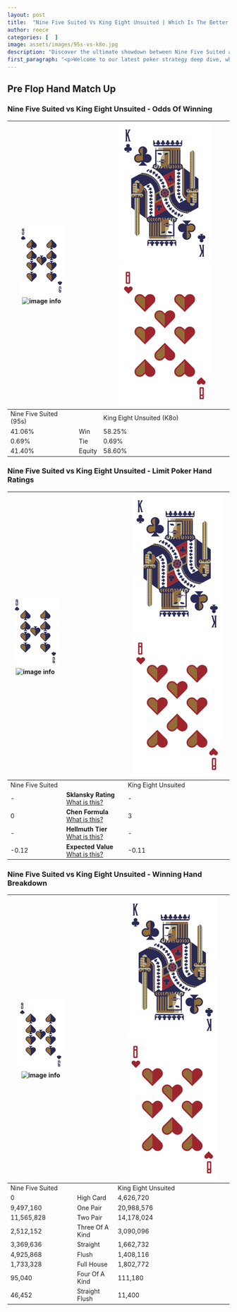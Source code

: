 ```yaml
---
layout: post
title:  "Nine Five Suited Vs King Eight Unsuited | Which Is The Better Hand In Poker? A Complete Guide"
author: reece
categories: [  ]
image: assets/images/95s-vs-k8o.jpg
description: "Discover the ultimate showdown between Nine Five Suited and King Eight Unsuited in poker! Uncover the odds, strategies, and scenarios where one hand triumphs over the other. Get ready to up your poker game with this thrilling analysis."
first_paragraph: "<p>Welcome to our latest poker strategy deep dive, where we're pitting two distinct hands against each other in a high-stakes showdown: Nine Five Suited vs King Eight Unsuited.</p><p>In the dynamic world of poker, every decision counts, and knowing which hand holds the upper hand is key to your success at the table.</p><p>In this article, we'll dissect these two hands, explore the scenarios where one dominates the other, and equip you with the knowledge to make strategic choices that can tip the odds in your favor.</p><p>Get ready to unravel the intriguing dynamics of these poker hands and elevate your game to new heights.</p>"
---
```




[comment]: # (sp0)

## Pre Flop Hand Match Up

<div class="table hand-ratings" markdown="1"> 



### Nine Five Suited vs King Eight Unsuited - Odds Of Winning


    
| ![image info](assets/images/hand1/9.png) ![image info](assets/images/hand1/5s.png) |  | ![image info](assets/images/hand2/K.png) ![image info](assets/images/hand2/8o.png) |
| -------- | -------- | -------- |
| Nine Five Suited (95s) |  | King Eight Unsuited (K8o) |
| 41.06% | Win | 58.25% |
| 0.69% | Tie | 0.69% |
| 41.40% | Equity | 58.60% |




[comment]: # (sp1)



### Nine Five Suited vs King Eight Unsuited - Limit Poker Hand Ratings


    
| ![image info](assets/images/hand1/9.png) ![image info](assets/images/hand1/5s.png) |  | ![image info](assets/images/hand2/K.png) ![image info](assets/images/hand2/8o.png) |
| -------- | -------- | -------- |
| Nine Five Suited |  | King Eight Unsuited |
| - | **Sklansky Rating** [What is this?](/sklansky-rating-explained) | - |
| 0 | **Chen Formula** [What is this?](/chen-formula-explained) | 3 |
| - | **Hellmuth Tier** [What is this?](/Hellmuth-tier-explained) | - |
| -0.12 | **Expected Value** [What is this?](/expected-value-explained) | -0.11 |




[comment]: # (sp2)



### Nine Five Suited vs King Eight Unsuited - Winning Hand Breakdown


    
| ![image info](assets/images/hand1/9.png) ![image info](assets/images/hand1/5s.png) |  | ![image info](assets/images/hand2/K.png) ![image info](assets/images/hand2/8o.png) |
| -------- | -------- | -------- |
| Nine Five Suited |  | King Eight Unsuited |
| 0 | High Card | 4,626,720 |
| 9,497,160 | One Pair | 20,988,576 |
| 11,565,828 | Two Pair | 14,178,024 |
| 2,512,152 | Three Of A Kind | 3,090,096 |
| 3,369,636 | Straight | 1,662,732 |
| 4,925,868 | Flush | 1,408,116 |
| 1,733,328 | Full House | 1,802,772 |
| 95,040 | Four Of A Kind | 111,180 |
| 46,452 | Straight Flush | 11,400 |




[comment]: # (sp3)



</div>

[comment]: # (sp4)



[comment]: # (sp5)

